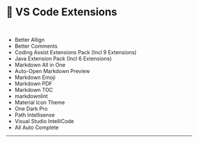 # :beginner: VS Code Extensions

<br>

- Better Allign
- Better Comments
- Coding Assist Extensions Pack (Incl 9 Extensions)
- Java Extension Pack (Incl 6 Extensions)
- Markdown All in One
- Auto-Open Markdown Preview
- Markdown Emoji
- Markdown PDF
- Markdown TOC
- markdownlint
- Material Icon Theme
- One Dark Pro
- Path Intellisense
- Visual Studio IntelliCode
- All Auto Complete

-------------


